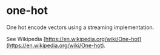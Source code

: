 # one-hot

One hot encode vectors using a streaming implementation.

See Wikipedia [https://en.wikipedia.org/wiki/One-hot](https://en.wikipedia.org/wiki/One-hot).
